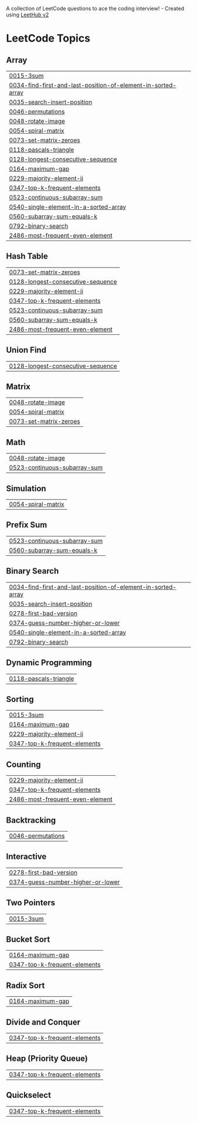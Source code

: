 A collection of LeetCode questions to ace the coding interview! - Created using [LeetHub v2](https://github.com/arunbhardwaj/LeetHub-2.0)
<!---LeetCode Topics Start-->
# LeetCode Topics
## Array
|  |
| ------- |
| [0015-3sum](https://github.com/Pratham-Mishra01/DSA-Practice/tree/master/0015-3sum) |
| [0034-find-first-and-last-position-of-element-in-sorted-array](https://github.com/Pratham-Mishra01/DSA-Practice/tree/master/0034-find-first-and-last-position-of-element-in-sorted-array) |
| [0035-search-insert-position](https://github.com/Pratham-Mishra01/DSA-Practice/tree/master/0035-search-insert-position) |
| [0046-permutations](https://github.com/Pratham-Mishra01/DSA-Practice/tree/master/0046-permutations) |
| [0048-rotate-image](https://github.com/Pratham-Mishra01/DSA-Practice/tree/master/0048-rotate-image) |
| [0054-spiral-matrix](https://github.com/Pratham-Mishra01/DSA-Practice/tree/master/0054-spiral-matrix) |
| [0073-set-matrix-zeroes](https://github.com/Pratham-Mishra01/DSA-Practice/tree/master/0073-set-matrix-zeroes) |
| [0118-pascals-triangle](https://github.com/Pratham-Mishra01/DSA-Practice/tree/master/0118-pascals-triangle) |
| [0128-longest-consecutive-sequence](https://github.com/Pratham-Mishra01/DSA-Practice/tree/master/0128-longest-consecutive-sequence) |
| [0164-maximum-gap](https://github.com/Pratham-Mishra01/DSA-Practice/tree/master/0164-maximum-gap) |
| [0229-majority-element-ii](https://github.com/Pratham-Mishra01/DSA-Practice/tree/master/0229-majority-element-ii) |
| [0347-top-k-frequent-elements](https://github.com/Pratham-Mishra01/DSA-Practice/tree/master/0347-top-k-frequent-elements) |
| [0523-continuous-subarray-sum](https://github.com/Pratham-Mishra01/DSA-Practice/tree/master/0523-continuous-subarray-sum) |
| [0540-single-element-in-a-sorted-array](https://github.com/Pratham-Mishra01/DSA-Practice/tree/master/0540-single-element-in-a-sorted-array) |
| [0560-subarray-sum-equals-k](https://github.com/Pratham-Mishra01/DSA-Practice/tree/master/0560-subarray-sum-equals-k) |
| [0792-binary-search](https://github.com/Pratham-Mishra01/DSA-Practice/tree/master/0792-binary-search) |
| [2486-most-frequent-even-element](https://github.com/Pratham-Mishra01/DSA-Practice/tree/master/2486-most-frequent-even-element) |
## Hash Table
|  |
| ------- |
| [0073-set-matrix-zeroes](https://github.com/Pratham-Mishra01/DSA-Practice/tree/master/0073-set-matrix-zeroes) |
| [0128-longest-consecutive-sequence](https://github.com/Pratham-Mishra01/DSA-Practice/tree/master/0128-longest-consecutive-sequence) |
| [0229-majority-element-ii](https://github.com/Pratham-Mishra01/DSA-Practice/tree/master/0229-majority-element-ii) |
| [0347-top-k-frequent-elements](https://github.com/Pratham-Mishra01/DSA-Practice/tree/master/0347-top-k-frequent-elements) |
| [0523-continuous-subarray-sum](https://github.com/Pratham-Mishra01/DSA-Practice/tree/master/0523-continuous-subarray-sum) |
| [0560-subarray-sum-equals-k](https://github.com/Pratham-Mishra01/DSA-Practice/tree/master/0560-subarray-sum-equals-k) |
| [2486-most-frequent-even-element](https://github.com/Pratham-Mishra01/DSA-Practice/tree/master/2486-most-frequent-even-element) |
## Union Find
|  |
| ------- |
| [0128-longest-consecutive-sequence](https://github.com/Pratham-Mishra01/DSA-Practice/tree/master/0128-longest-consecutive-sequence) |
## Matrix
|  |
| ------- |
| [0048-rotate-image](https://github.com/Pratham-Mishra01/DSA-Practice/tree/master/0048-rotate-image) |
| [0054-spiral-matrix](https://github.com/Pratham-Mishra01/DSA-Practice/tree/master/0054-spiral-matrix) |
| [0073-set-matrix-zeroes](https://github.com/Pratham-Mishra01/DSA-Practice/tree/master/0073-set-matrix-zeroes) |
## Math
|  |
| ------- |
| [0048-rotate-image](https://github.com/Pratham-Mishra01/DSA-Practice/tree/master/0048-rotate-image) |
| [0523-continuous-subarray-sum](https://github.com/Pratham-Mishra01/DSA-Practice/tree/master/0523-continuous-subarray-sum) |
## Simulation
|  |
| ------- |
| [0054-spiral-matrix](https://github.com/Pratham-Mishra01/DSA-Practice/tree/master/0054-spiral-matrix) |
## Prefix Sum
|  |
| ------- |
| [0523-continuous-subarray-sum](https://github.com/Pratham-Mishra01/DSA-Practice/tree/master/0523-continuous-subarray-sum) |
| [0560-subarray-sum-equals-k](https://github.com/Pratham-Mishra01/DSA-Practice/tree/master/0560-subarray-sum-equals-k) |
## Binary Search
|  |
| ------- |
| [0034-find-first-and-last-position-of-element-in-sorted-array](https://github.com/Pratham-Mishra01/DSA-Practice/tree/master/0034-find-first-and-last-position-of-element-in-sorted-array) |
| [0035-search-insert-position](https://github.com/Pratham-Mishra01/DSA-Practice/tree/master/0035-search-insert-position) |
| [0278-first-bad-version](https://github.com/Pratham-Mishra01/DSA-Practice/tree/master/0278-first-bad-version) |
| [0374-guess-number-higher-or-lower](https://github.com/Pratham-Mishra01/DSA-Practice/tree/master/0374-guess-number-higher-or-lower) |
| [0540-single-element-in-a-sorted-array](https://github.com/Pratham-Mishra01/DSA-Practice/tree/master/0540-single-element-in-a-sorted-array) |
| [0792-binary-search](https://github.com/Pratham-Mishra01/DSA-Practice/tree/master/0792-binary-search) |
## Dynamic Programming
|  |
| ------- |
| [0118-pascals-triangle](https://github.com/Pratham-Mishra01/DSA-Practice/tree/master/0118-pascals-triangle) |
## Sorting
|  |
| ------- |
| [0015-3sum](https://github.com/Pratham-Mishra01/DSA-Practice/tree/master/0015-3sum) |
| [0164-maximum-gap](https://github.com/Pratham-Mishra01/DSA-Practice/tree/master/0164-maximum-gap) |
| [0229-majority-element-ii](https://github.com/Pratham-Mishra01/DSA-Practice/tree/master/0229-majority-element-ii) |
| [0347-top-k-frequent-elements](https://github.com/Pratham-Mishra01/DSA-Practice/tree/master/0347-top-k-frequent-elements) |
## Counting
|  |
| ------- |
| [0229-majority-element-ii](https://github.com/Pratham-Mishra01/DSA-Practice/tree/master/0229-majority-element-ii) |
| [0347-top-k-frequent-elements](https://github.com/Pratham-Mishra01/DSA-Practice/tree/master/0347-top-k-frequent-elements) |
| [2486-most-frequent-even-element](https://github.com/Pratham-Mishra01/DSA-Practice/tree/master/2486-most-frequent-even-element) |
## Backtracking
|  |
| ------- |
| [0046-permutations](https://github.com/Pratham-Mishra01/DSA-Practice/tree/master/0046-permutations) |
## Interactive
|  |
| ------- |
| [0278-first-bad-version](https://github.com/Pratham-Mishra01/DSA-Practice/tree/master/0278-first-bad-version) |
| [0374-guess-number-higher-or-lower](https://github.com/Pratham-Mishra01/DSA-Practice/tree/master/0374-guess-number-higher-or-lower) |
## Two Pointers
|  |
| ------- |
| [0015-3sum](https://github.com/Pratham-Mishra01/DSA-Practice/tree/master/0015-3sum) |
## Bucket Sort
|  |
| ------- |
| [0164-maximum-gap](https://github.com/Pratham-Mishra01/DSA-Practice/tree/master/0164-maximum-gap) |
| [0347-top-k-frequent-elements](https://github.com/Pratham-Mishra01/DSA-Practice/tree/master/0347-top-k-frequent-elements) |
## Radix Sort
|  |
| ------- |
| [0164-maximum-gap](https://github.com/Pratham-Mishra01/DSA-Practice/tree/master/0164-maximum-gap) |
## Divide and Conquer
|  |
| ------- |
| [0347-top-k-frequent-elements](https://github.com/Pratham-Mishra01/DSA-Practice/tree/master/0347-top-k-frequent-elements) |
## Heap (Priority Queue)
|  |
| ------- |
| [0347-top-k-frequent-elements](https://github.com/Pratham-Mishra01/DSA-Practice/tree/master/0347-top-k-frequent-elements) |
## Quickselect
|  |
| ------- |
| [0347-top-k-frequent-elements](https://github.com/Pratham-Mishra01/DSA-Practice/tree/master/0347-top-k-frequent-elements) |
<!---LeetCode Topics End-->
